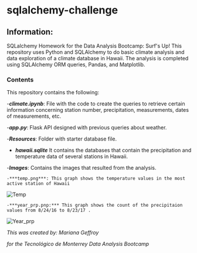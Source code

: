 # sqlalchemy-challenge
## Information: 
SQLalchemy Homework for the Data Analysis Bootcamp: Surf's Up!
This repository uses Python and SQLAlchemy to do basic climate analysis and data exploration of a climate database in Hawaii. The analysis is completed using SQLAlchemy ORM queries, Pandas, and Matplotlib. 
### Contents
This repository contains the following: 

-***climate.ipynb***: File with the code to create the queries to retrieve certain information concerning station number, precipitation, measurements, dates of measurements, etc. 

-***app.py***: Flask API designed with previous queries about weather. 

-***Resources***: Folder with starter database file. 
  - ***hawaii.sqlite*** It contains the databases that contain the precipitation and temperature data of several stations in Hawaii.

-***Images***: Contains the images that resulted from the analysis.

    -***temp.png***: This graph shows the temperature values in the most active station of Hawaii
![Temp](https://user-images.githubusercontent.com/79372976/120585507-7ad43c80-c3f7-11eb-8174-d18f5fb62bf3.png)

    -***year_prp.pnp:*** This graph shows the count of the precipitaion values from 8/24/16 to 8/23/17 .
![Year_prp](https://user-images.githubusercontent.com/79372976/120585471-6d1eb700-c3f7-11eb-941a-c8b850e858f1.png)






*This was created by: Mariana Geffroy*

*for the Tecnológico de Monterrey Data Analysis Bootcamp*

